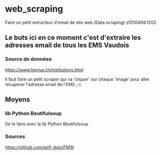 # web_scraping
Faire un petit extracteur d'email de site web (Data scraping)
zf200408.1202

## Le buts ici en ce moment c'est d'extraire les adresses email de tous les EMS Vaudois

### Source de données

https://www.heviva.ch/institutions.html

Il faut faire un petit scraper qui va 'cliquer' sur chaque 'image' pour aller récupérer l'adresse email de l'EMS ;-)

## Moyens
### lib Python Beutifulsoup

De le faire avec la lib Python Beutifulsoup


### Sources

https://github.com/epfl-dojo/FMW

